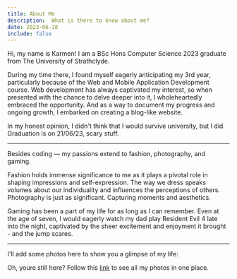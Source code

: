 ```yaml
---
title: About Me
description:  What is there to know about me?
date: 2023-06-18
include: false
---
```


Hi, my name is Karmen! 
I am a BSc Hons Computer Science 2023 graduate from The University of Strathclyde.

During my time there, I found myself eagerly anticipating my 3rd year, 
particularly because of the Web and Mobile Application Development course. 
Web development has always captivated my interest, so when presented with the chance 
to delve deeper into it, I wholeheartedly embraced the opportunity. 
And as a way to document my progress and ongoing growth, I embarked on creating a blog-like website.

In my honest opinion, I didn't think that I would survive university, but I did. 
Graduation is on 21/06/23, scary stuff.

---

Besides coding &#8212; my passions extend to fashion, photography, and gaming.

Fashion holds immense significance to me as it plays a pivotal role in shaping 
impressions and self-expression. The way we dress speaks volumes about our individuality 
and influences the perceptions of others. Photography is just as significant. 
Capturing moments and aesthetics. 

Gaming has been a part of my life for as long as I can remember. Even at the age of seven, 
I would eagerly watch my dad play Resident Evil 4 late into the night, captivated by the 
sheer excitement and enjoyment it brought - and the jump scares.

---

I'll add some photos here to show you a glimpse of my life:

<object data="/assets/includes/carousel.html" width="433" height="530"></object>


Oh, youre still here? Follow this [link](album.html) to see all my photos in one place.
